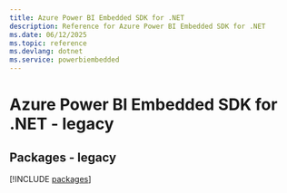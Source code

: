 ```yaml
---
title: Azure Power BI Embedded SDK for .NET
description: Reference for Azure Power BI Embedded SDK for .NET
ms.date: 06/12/2025
ms.topic: reference
ms.devlang: dotnet
ms.service: powerbiembedded
---
```

# Azure Power BI Embedded SDK for .NET - legacy
## Packages - legacy
[!INCLUDE [packages](power-bi-embedded-index.md)]